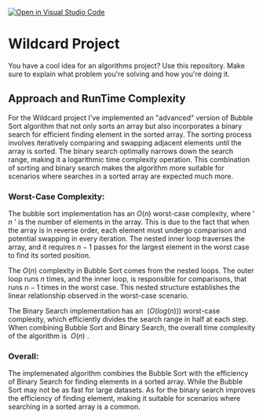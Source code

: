 [![Open in Visual Studio Code](https://classroom.github.com/assets/open-in-vscode-718a45dd9cf7e7f842a935f5ebbe5719a5e09af4491e668f4dbf3b35d5cca122.svg)](https://classroom.github.com/online_ide?assignment_repo_id=13051693&assignment_repo_type=AssignmentRepo)
# Wildcard Project

You have a cool idea for an algorithms project? Use this repository. Make sure
to explain what problem you're solving and how you're doing it.

## Approach and RunTime Complexity

For the Wildcard project I've implemented an "advanced" version of Bubble Sort algorithm that not only sorts an array but also incorporates a binary search for efficient finding element in the sorted array. The sorting process involves iteratively comparing and swapping adjacent elements until the array is sorted. The binary search optimally narrows down the search range, making it a logarithmic time complexity operation. This combination of sorting and binary search makes the algorithm more suitable for scenarios where searches in a sorted array are expected much more.

### Worst-Case Complexity: 

The bubble sort implementation has an $O(n)$ worst-case complexity, where ' $n$ ' is the number of elements in the array. This is due to the fact that when the array is in reverse order, each element must undergo comparison and potential swapping in every iteration. The nested inner loop traverses the array, and it requires $n-1$ passes for the largest element in the worst case to find its sorted position. 

The $O(n)$ complexity in Bubble Sort comes from the nested loops. The outer loop runs $n$ times, and the inner loop, is responsible for comparisons, that runs $n−1$ times in the worst case. This nested structure establishes the linear relationship observed in the worst-case scenario.

The Binary Search implementation has an $\ (O(log (n)))$ worst-case complexity, which efficiently divides the search range in half at each step. When combining Bubble Sort and Binary Search, the overall time complexity of the algorithm is $\ O(n)$ .

### Overall: 

The implemenated algorithm combines the Bubble Sort with the efficiency of Binary Search for finding elements in a sorted array. While the Bubble Sort may not be as fast for large datasets. As for the binary search improves the efficiency of finding element, making it suitable for scenarios where searching in a sorted array is a common.

